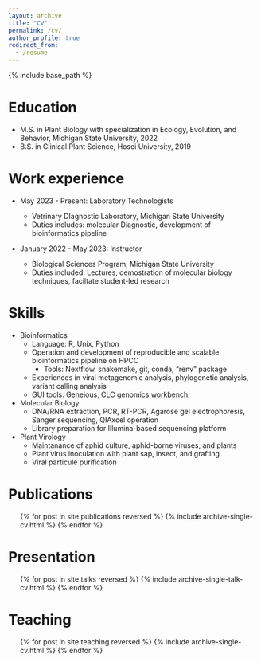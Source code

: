 ```yaml
---
layout: archive
title: "CV"
permalink: /cv/
author_profile: true
redirect_from:
  - /resume
---
```


{% include base_path %}

Education
======
* M.S. in Plant Biology with specialization in Ecology, Evolution, and Behavior, Michigan State University, 2022
* B.S. in Clinical Plant Science, Hosei University, 2019

Work experience
======
* May 2023 - Present: Laboratory Technologists
  * Vetrinary DIagnostic Laboratory, Michigan State University
  * Duties includes: molecular Diagnostic, development of bioinformatics pipeline
    
* January 2022 - May 2023: Instructor
  * Biological Sciences Program, Michigan State University
  * Duties included: Lectures, demostration of molecular biology techniques, faciltate student-led research

  
Skills
======
* Bioinformatics
  * Language: R, Unix, Python
  * Operation and development of reproducible and scalable bioinformatics pipeline on HPCC
    * Tools: Nextflow, snakemake, git, conda, “renv” package
  * Experiences in viral metagenomic analysis, phylogenetic analysis, variant calling analysis
  * GUI tools: Geneious, CLC genomics workbench, 
* Molecular Biology
  * DNA/RNA extraction, PCR, RT-PCR, Agarose gel electrophoresis, Sanger sequencing, QIAxcel operation
  * Library preparation for Illumina-based sequencing platform
* Plant Virology
  * Maintanance of aphid culture, aphid-borne viruses, and plants
  * Plant virus inoculation with plant sap, insect, and grafting
  * Viral particule purification

Publications
======
  <ul>{% for post in site.publications reversed %}
    {% include archive-single-cv.html %}
  {% endfor %}</ul>
  
Presentation
======
  <ul>{% for post in site.talks reversed %}
    {% include archive-single-talk-cv.html  %}
  {% endfor %}</ul>
  
Teaching
======
  <ul>{% for post in site.teaching reversed %}
    {% include archive-single-cv.html %}
  {% endfor %}</ul>
